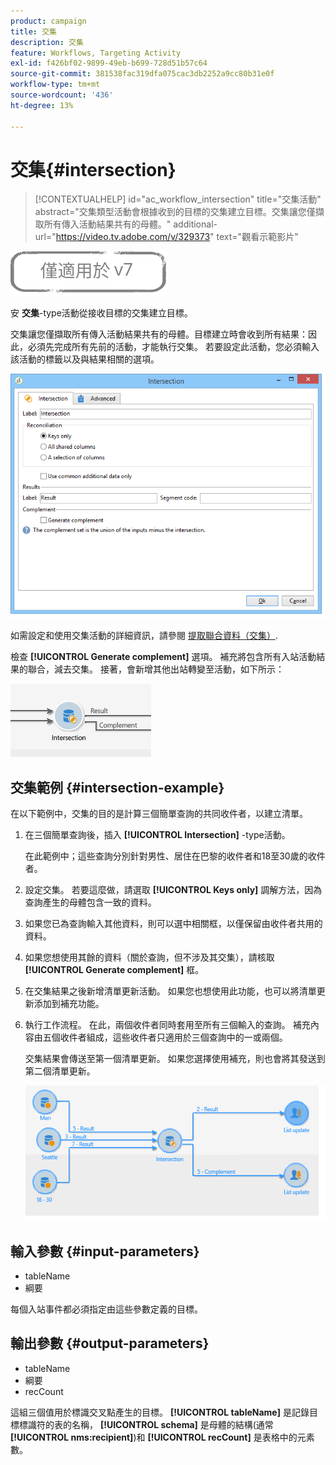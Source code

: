 ```yaml
---
product: campaign
title: 交集
description: 交集
feature: Workflows, Targeting Activity
exl-id: f426bf02-9899-49eb-b699-728d51b57c64
source-git-commit: 381538fac319dfa075cac3db2252a9cc80b31e0f
workflow-type: tm+mt
source-wordcount: '436'
ht-degree: 13%

---
```


# 交集{#intersection}

>[!CONTEXTUALHELP]
>id="ac_workflow_intersection"
>title="交集活動"
>abstract="交集類型活動會根據收到的目標的交集建立目標。交集讓您僅擷取所有傳入活動結果共有的母體。"
>additional-url="https://video.tv.adobe.com/v/329373" text="觀看示範影片"


![](../../assets/v7-only.svg)

安 **交集**-type活動從接收目標的交集建立目標。

交集讓您僅擷取所有傳入活動結果共有的母體。目標建立時會收到所有結果：因此，必須先完成所有先前的活動，才能執行交集。 若要設定此活動，您必須輸入該活動的標籤以及與結果相關的選項。

![](assets/s_user_segmentation_inter.png)

如需設定和使用交集活動的詳細資訊，請參閱 [提取聯合資料（交集）](targeting-data.md#extracting-joint-data--intersection-).

檢查 **[!UICONTROL Generate complement]** 選項。 補充將包含所有入站活動結果的聯合，減去交集。 接著，會新增其他出站轉變至活動，如下所示：

![](assets/s_user_segmentation_inter_compl.png)

## 交集範例 {#intersection-example}

在以下範例中，交集的目的是計算三個簡單查詢的共同收件者，以建立清單。

1. 在三個簡單查詢後，插入 **[!UICONTROL Intersection]** -type活動。

   在此範例中；這些查詢分別針對男性、居住在巴黎的收件者和18至30歲的收件者。

1. 設定交集。 若要這麼做，請選取 **[!UICONTROL Keys only]** 調解方法，因為查詢產生的母體包含一致的資料。
1. 如果您已為查詢輸入其他資料，則可以選中相關框，以僅保留由收件者共用的資料。
1. 如果您想使用其餘的資料（關於查詢，但不涉及其交集），請核取 **[!UICONTROL Generate complement]** 框。
1. 在交集結果之後新增清單更新活動。 如果您也想使用此功能，也可以將清單更新添加到補充功能。
1. 執行工作流程。 在此，兩個收件者同時套用至所有三個輸入的查詢。 補充內容由五個收件者組成，這些收件者只適用於三個查詢中的一或兩個。

   交集結果會傳送至第一個清單更新。 如果您選擇使用補充，則也會將其發送到第二個清單更新。

   ![](assets/intersection_example.png)

## 輸入參數 {#input-parameters}

* tableName
* 綱要

每個入站事件都必須指定由這些參數定義的目標。

## 輸出參數 {#output-parameters}

* tableName
* 綱要
* recCount

這組三個值用於標識交叉點產生的目標。 **[!UICONTROL tableName]** 是記錄目標標識符的表的名稱， **[!UICONTROL schema]** 是母體的結構(通常 **[!UICONTROL nms:recipient]**)和 **[!UICONTROL recCount]** 是表格中的元素數。

